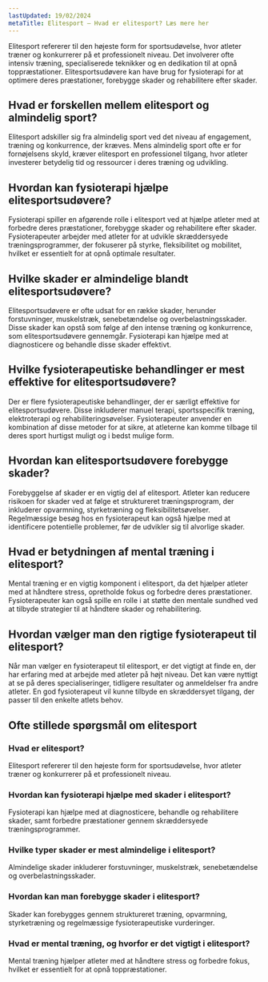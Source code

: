 ```yaml
---
lastUpdated: 19/02/2024
metaTitle: Elitesport – Hvad er elitesport? Læs mere her
---
```


Elitesport refererer til den højeste form for sportsudøvelse, hvor atleter træner og konkurrerer på et professionelt niveau. Det involverer ofte intensiv træning, specialiserede teknikker og en dedikation til at opnå toppræstationer. Elitesportsudøvere kan have brug for fysioterapi for at optimere deres præstationer, forebygge skader og rehabilitere efter skader.

## Hvad er forskellen mellem elitesport og almindelig sport?

Elitesport adskiller sig fra almindelig sport ved det niveau af engagement, træning og konkurrence, der kræves. Mens almindelig sport ofte er for fornøjelsens skyld, kræver elitesport en professionel tilgang, hvor atleter investerer betydelig tid og ressourcer i deres træning og udvikling.

## Hvordan kan fysioterapi hjælpe elitesportsudøvere?

Fysioterapi spiller en afgørende rolle i elitesport ved at hjælpe atleter med at forbedre deres præstationer, forebygge skader og rehabilitere efter skader. Fysioterapeuter arbejder med atleter for at udvikle skræddersyede træningsprogrammer, der fokuserer på styrke, fleksibilitet og mobilitet, hvilket er essentielt for at opnå optimale resultater.

## Hvilke skader er almindelige blandt elitesportsudøvere?

Elitesportsudøvere er ofte udsat for en række skader, herunder forstuvninger, muskelstræk, senebetændelse og overbelastningsskader. Disse skader kan opstå som følge af den intense træning og konkurrence, som elitesportsudøvere gennemgår. Fysioterapi kan hjælpe med at diagnosticere og behandle disse skader effektivt.

## Hvilke fysioterapeutiske behandlinger er mest effektive for elitesportsudøvere?

Der er flere fysioterapeutiske behandlinger, der er særligt effektive for elitesportsudøvere. Disse inkluderer manuel terapi, sportsspecifik træning, elektroterapi og rehabiliteringsøvelser. Fysioterapeuter anvender en kombination af disse metoder for at sikre, at atleterne kan komme tilbage til deres sport hurtigst muligt og i bedst mulige form.

## Hvordan kan elitesportsudøvere forebygge skader?

Forebyggelse af skader er en vigtig del af elitesport. Atleter kan reducere risikoen for skader ved at følge et struktureret træningsprogram, der inkluderer opvarmning, styrketræning og fleksibilitetsøvelser. Regelmæssige besøg hos en fysioterapeut kan også hjælpe med at identificere potentielle problemer, før de udvikler sig til alvorlige skader.

## Hvad er betydningen af mental træning i elitesport?

Mental træning er en vigtig komponent i elitesport, da det hjælper atleter med at håndtere stress, opretholde fokus og forbedre deres præstationer. Fysioterapeuter kan også spille en rolle i at støtte den mentale sundhed ved at tilbyde strategier til at håndtere skader og rehabilitering.

## Hvordan vælger man den rigtige fysioterapeut til elitesport?

Når man vælger en fysioterapeut til elitesport, er det vigtigt at finde en, der har erfaring med at arbejde med atleter på højt niveau. Det kan være nyttigt at se på deres specialiseringer, tidligere resultater og anmeldelser fra andre atleter. En god fysioterapeut vil kunne tilbyde en skræddersyet tilgang, der passer til den enkelte atlets behov.

## Ofte stillede spørgsmål om elitesport

### Hvad er elitesport?

Elitesport refererer til den højeste form for sportsudøvelse, hvor atleter træner og konkurrerer på et professionelt niveau.

### Hvordan kan fysioterapi hjælpe med skader i elitesport?

Fysioterapi kan hjælpe med at diagnosticere, behandle og rehabilitere skader, samt forbedre præstationer gennem skræddersyede træningsprogrammer.

### Hvilke typer skader er mest almindelige i elitesport?

Almindelige skader inkluderer forstuvninger, muskelstræk, senebetændelse og overbelastningsskader.

### Hvordan kan man forebygge skader i elitesport?

Skader kan forebygges gennem struktureret træning, opvarmning, styrketræning og regelmæssige fysioterapeutiske vurderinger.

### Hvad er mental træning, og hvorfor er det vigtigt i elitesport?

Mental træning hjælper atleter med at håndtere stress og forbedre fokus, hvilket er essentielt for at opnå toppræstationer.
